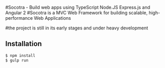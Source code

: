 #Socotra - Build web apps using TypeScript Node.JS Express.js and Angular 2 
#Socotra is a MVC Web Framework for building scalable, high-performance Web Applications

#the project is still in its early stages and under heavy development


## Installation

```bash
$ npm install
$ gulp run 